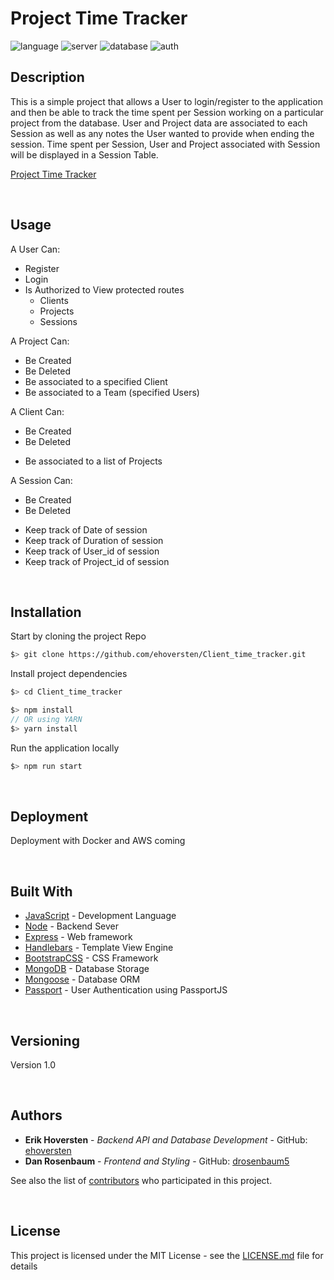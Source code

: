 # Project Time Tracker

![language](https://img.shields.io/badge/Language-JavaScript-yellow)
![server](https://img.shields.io/badge/Backend-Node/Express-green)
![database](https://img.shields.io/badge/Database-MongoDB-red)
![auth](https://img.shields.io/badge/Auth-PassportJS-green)


## Description

This is a simple project that allows a User to login/register to the application and then be able to track the time spent per Session working on a particular project from the database. User and Project data are associated to each Session as well as any notes the User wanted to provide when ending the session. Time spent per Session, User and Project associated with Session will be displayed in a Session Table.

[Project Time Tracker](https://#)

&nbsp;

## Usage

A User Can: 
* Register
* Login
* Is Authorized to View protected routes
    * Clients
    * Projects
    * Sessions

A Project Can: 
* Be Created 
* Be Deleted
* Be associated to a specified Client
* Be associated to a Team (specified Users)

A Client Can:
- Be Created
- Be Deleted
* Be associated to a list of Projects

A Session Can:
- Be Created
- Be Deleted
* Keep track of Date of session
* Keep track of Duration of session
* Keep track of User_id of session
* Keep track of Project_id of session

&nbsp;

## Installation

Start by cloning the project Repo

```bash
$> git clone https://github.com/ehoversten/Client_time_tracker.git
```

Install project dependencies

```javascript
$> cd Client_time_tracker

$> npm install
// OR using YARN
$> yarn install
```

Run the application locally 
```javascript
$> npm run start
```

&nbsp;

## Deployment

Deployment with Docker and AWS coming

&nbsp; 

## Built With

* [JavaScript]() - Development Language
* [Node](www.nodejs.org) - Backend Sever
* [Express]() - Web framework
* [Handlebars]() - Template View Engine
* [BootstrapCSS]() - CSS Framework
* [MongoDB]() - Database Storage
* [Mongoose]() - Database ORM
* [Passport]() - User Authentication using PassportJS

&nbsp;

## Versioning

Version 1.0

&nbsp;

## Authors

* **Erik Hoversten** - *Backend API and Database Development* - GitHub: [ehoversten](https://github.com/ehoversten)
* **Dan Rosenbaum** - *Frontend and Styling* - GitHub: [drosenbaum5](https://github.com/drosenbaum5)

See also the list of [contributors](https://github.com/ehoversten/Client_time_tracker/graphs/contributors) who participated in this project.

&nbsp;

## License

This project is licensed under the MIT License - see the [LICENSE.md](LICENSE.md) file for details